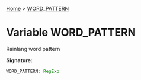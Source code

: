 [Home](../index.md) &gt; [WORD\_PATTERN](./word_pattern.md)

# Variable WORD\_PATTERN

Rainlang word pattern

<b>Signature:</b>

```typescript
WORD_PATTERN: RegExp
```
